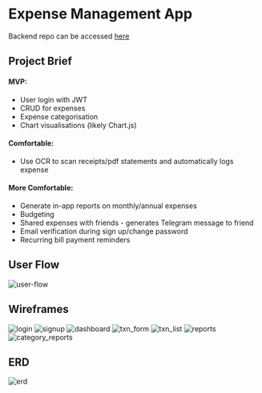 # Expense Management App

Backend repo can be accessed [here](https://github.com/lee-kimmixq/expense-mgmt-app-backend)

## Project Brief
#### MVP:
- User login with JWT
- CRUD for expenses
- Expense categorisation
- Chart visualisations (likely Chart.js)
#### Comfortable:
- Use OCR to scan receipts/pdf statements and automatically logs expense
#### More Comfortable: 
- Generate in-app reports on monthly/annual expenses
- Budgeting
- Shared expenses with friends - generates Telegram message to friend
- Email verification during sign up/change password
- Recurring bill payment reminders

## User Flow
![user-flow](https://user-images.githubusercontent.com/81580551/175755295-27528222-dd58-492e-84b4-291ba822bd44.png)

## Wireframes
![login](https://user-images.githubusercontent.com/81580551/175755333-70d3960d-659f-40c7-9f1d-92731165d8d9.png)
![signup](https://user-images.githubusercontent.com/81580551/175755332-e636918e-62f7-4346-b98b-6b2ba354cd8b.png)
![dashboard](https://user-images.githubusercontent.com/81580551/175755331-74080e41-21d0-4a06-9851-2dd8253f5713.png)
![txn_form](https://user-images.githubusercontent.com/81580551/175755330-5465ca6d-d8b1-45f0-bece-222e140f2fcf.png)
![txn_list](https://user-images.githubusercontent.com/81580551/175755363-12580119-ee14-4c36-884e-def93f8882ab.png)
![reports](https://user-images.githubusercontent.com/81580551/175755358-6935e137-4540-4dd7-b4e5-f4537b03bce0.png)
![category_reports](https://user-images.githubusercontent.com/81580551/175755324-b479bcaa-4bd1-4fa6-b774-86102d6a213d.png)

## ERD
![erd](https://user-images.githubusercontent.com/81580551/175755307-b6d2d7f5-9868-4933-a88f-1586ee515c46.png)
